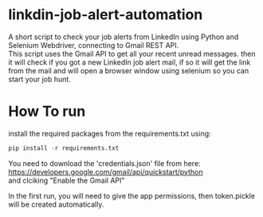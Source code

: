 # linkdin-job-alert-automation


A short script to check your job alerts from LinkedIn using Python and Selenium Webdriver, connecting to Gmail REST API.<br>
This script uses the Gmail API to get all your recent unread messages. then it will check if you got a new LinkedIn job alert mail, 
if so it will get the link from the mail and will open a browser window using selenium so you can start your job hunt.


# How To run 

install the required packages from the requirements.txt using:
```python
pip install -r requirements.txt
```

You need to download the 'credentials.json' file from here: https://developers.google.com/gmail/api/quickstart/python <br>
and clciking "Enable the Gmail API"

In the first run, you will need to give the app permissions, then token.pickle will be created automatically.
